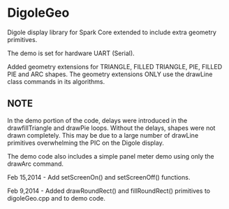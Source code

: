 DigoleGeo
=========

Digole display library for Spark Core extended to include extra geometry primitives.

The demo is set for hardware UART (Serial).

Added geometry extensions for TRIANGLE, FILLED TRIANGLE, PIE, FILLED PIE and ARC shapes.  The geometry extensions ONLY use the drawLine class commands in its algorithms.

NOTE
----

In the demo portion of the code, delays were introduced in the drawfillTriangle and drawPie loops.  Without the delays, shapes were not drawn completely.  This may be due to a large number of drawLine primitives overwhelming the PIC on the Digole display.

The demo code also includes a simple panel meter demo using only the drawArc command.

Feb 15,2014 - Add setScreenOn() and setScreenOff() functions.

Feb 9,2014 - Added drawRoundRect() and fillRoundRect() primitives to digoleGeo.cpp and to demo code.



